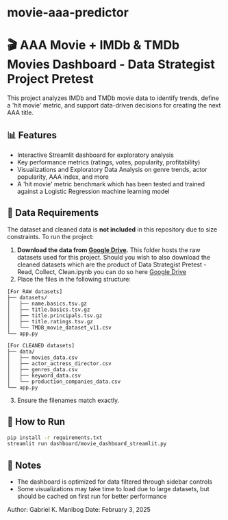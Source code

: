 # movie-aaa-predictor
# 🎬 AAA Movie + IMDb & TMDb Movies Dashboard - Data Strategist Project Pretest

This project analyzes IMDb and TMDb movie data to identify trends, define a 'hit movie' metric, and support data-driven decisions for creating the next AAA title.

## 📊 Features
- Interactive Streamlit dashboard for exploratory analysis  
- Key performance metrics (ratings, votes, popularity, profitability)  
- Visualizations and Exploratory Data Analysis on genre trends, actor popularity, AAA index, and more
- A 'hit movie' metric benchmark which has been tested and trained against a Logistic Regression machine learning model

## 📂 Data Requirements

The dataset and cleaned data is **not included** in this repository due to size constraints.
To run the project:
1. **Download the data from [Google Drive](https://drive.google.com/drive/folders/12HL7HRkJhm1drbv7hC9eZDDpTTTIKZP7).** This folder hosts the raw datasets used for this project. Should you wish to also download the cleaned datasets which are the product of Data Strategist Pretest - Read, Collect, Clean.ipynb you can do so here [Google Drive](https://drive.google.com/drive/folders/1rH7Z1C3Io3zywpsV3ITENFcCK-Y6z7UM) 
2. Place the files in the following structure:
```
[For RAW datasets]
├── datasets/
│   ├── name.basics.tsv.gz
│   ├── title.basics.tsv.gz
│   ├── title.principals.tsv.gz
│   ├── title.ratings.tsv.gz
│   └── TMDB_movie_dataset_v11.csv
└── app.py
```
```
[For CLEANED datasets]
├── data/
│   ├── movies_data.csv
│   ├── actor_actress_director.csv
│   ├── genres_data.csv
│   ├── keyword_data.csv
│   └── production_companies_data.csv
└── app.py
```
3. Ensure the filenames match exactly.

## 🚀 How to Run
```bash
pip install -r requirements.txt
streamlit run dashboard/movie_dashboard_streamlit.py
```

## 📌 Notes
- The dashboard is optimized for data filtered through sidebar controls
- Some visualizations may take time to load due to large datasets, but should be cached on first run for better performance

Author: Gabriel K. Manibog
Date: February 3, 2025